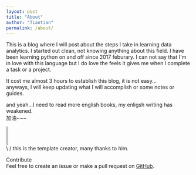 ```yaml
---
layout: post
title: "About"
author: "Tiantian"
permalink: /about/
---
```

This is a blog where I will post about the steps I take in learning data analytics. I started out clean, not knowing anything about this field. I have been learning python on and off since 2017 feburary. I can not say that I'm in love with this language but I do love the feels it gives me when I complete a task or a project. 

It cost me almost 3 hours to establish this blog, it is not easy...<br>
anyways, I will keep updating what I will accomplish or some notes or guides.

and yeah...I need to read more english books, my enligsh writing has weakened.<br>
加油~~~

  |<br>
  |<br>
  |<br>
 \ /
 this is the template creator, many thanks to him.

Contribute<br>
Feel free to create an issue or make a pull request on [GitHub](https://github.com/chesterhow/tale).
